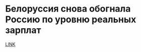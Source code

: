 # Белоруссия снова обогнала Россию по уровню реальных зарплат



[LINK](https://varlamov.ru/3019264.html)